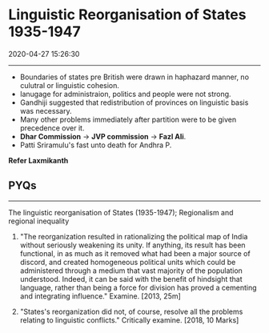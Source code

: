 # Linguistic Reorganisation of States 1935-1947

2020-04-27 15:26:30

---
- Boundaries of states pre British were drawn in haphazard manner, no culutral or linguistic cohesion.
- lanugage for administraion, politics and people were not strong.
- Gandhiji suggested that redistribution of provinces on linguistic basis was necessary.
- Many other problems immediately after partition were to be given precedence over it.
- **Dhar Commission** -> **JVP commission** -> **Fazl Ali**.
- Patti Sriramulu's fast unto death for Andhra P.

**Refer Laxmikanth**

## PYQs

---

The linguistic reorganisation of States (1935-1947); Regionalism and
regional inequality

1. "The reorganization resulted in rationalizing the political map of India without seriously
weakening its unity. If anything, its result has been functional, in as much as it removed what had been a major source of discord, and created homogeneous political units which could be administered through a medium that vast majority of the population understood. Indeed, it can be said with the benefit of hindsight that language, rather than being a force for division has proved a cementing and integrating influence." Examine. [2013, 25m]

2. "States's reorganization did not, of course, resolve all the problems relating to linguistic
conflicts." Critically examine. [2018, 10 Marks]
